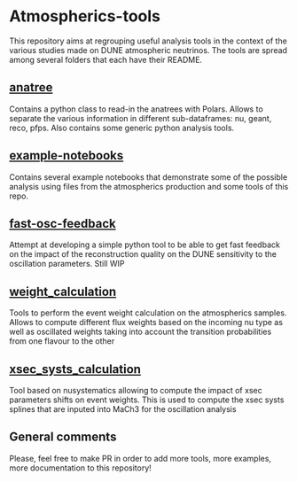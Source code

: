 # Atmospherics-tools

This repository aims at regrouping useful analysis tools in the context of the various studies made on DUNE atmospheric neutrinos. The tools are spread among several folders that each have their README.

## [anatree](anatree)

Contains a python class to read-in the anatrees with Polars. Allows to separate the various information in different sub-dataframes: nu, geant, reco, pfps.
Also contains some generic python analysis tools.

## [example-notebooks](example-notebooks)
Contains several example notebooks that demonstrate some of the possible analysis using files from the atmospherics production and some tools of this repo.

## [fast-osc-feedback](fast-osc-feedback)
Attempt at developing a simple python tool to be able to get fast feedback on the impact of the reconstruction quality on the DUNE sensitivity to the oscillation parameters. Still WIP

## [weight_calculation](weight_calculation)
Tools to perform the event weight calculation on the atmospherics samples. Allows to compute different flux weights based on the incoming nu type as well as oscillated weights taking into account the transition probabilities from one flavour to the other

## [xsec_systs_calculation](xsec_systs_calculation)
Tool based on nusystematics allowing to compute the impact of xsec parameters shifts on event weights. This is used to compute the xsec systs splines that are inputed into MaCh3 for the oscillation analysis

## General comments

Please, feel free to make PR in order to add more tools, more examples, more documentation to this repository!
